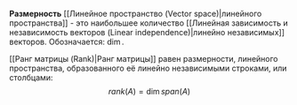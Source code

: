 **Размерность** [[Линейное пространство (Vector space)|линейного пространства]] - это наибольшее количество [[Линейная зависимость и независимость векторов (Linear independence)|линейно независимых]] векторов. Обозначается: $\dim$.

[[Ранг матрицы (Rank)|Ранг матрицы]] равен размерности, линейного пространства, образованного её линейно независимыми строками, или столбцами:$$rank(A)=\dim span(A)$$